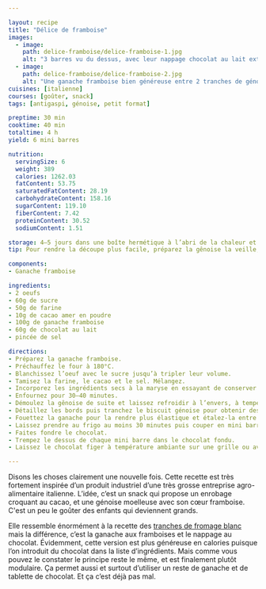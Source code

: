```yaml
---

layout: recipe
title: "Délice de framboise"
images:
  - image:
    path: delice-framboise/delice-framboise-1.jpg
    alt: "3 barres vu du dessus, avec leur nappage chocolat au lait extrêmement généreux."
  - image:
    path: delice-framboise/delice-framboise-2.jpg
    alt: "Une ganache framboise bien généreuse entre 2 tranches de génoise cacao. C’est aussi un produit que vous ne trouverez pas dans le rayon épicerie sucrée."
cuisines: [italienne]
courses: [goûter, snack]
tags: [antigaspi, génoise, petit format]

preptime: 30 min
cooktime: 40 min
totaltime: 4 h
yield: 6 mini barres

nutrition:
  servingSize: 6
  weight: 389
  calories: 1262.03
  fatContent: 53.75
  saturatedFatContent: 28.19
  carbohydrateContent: 158.16
  sugarContent: 119.10
  fiberContent: 7.42
  proteinContent: 30.52
  sodiumContent: 1.51

storage: 4–5 jours dans une boîte hermétique à l’abri de la chaleur et de la lumière.
tip: Pour rendre la découpe plus facile, préparez la gênoise la veille, enrobez-la dans du film alimentaire, et conservez-la dans une boite métallique une fois refroidie.

components:
- Ganache framboise

ingredients:
- 2 oeufs
- 60g de sucre
- 50g de farine
- 10g de cacao amer en poudre
- 100g de ganache framboise
- 60g de chocolat au lait
- pincée de sel

directions:
- Préparez la ganache framboise.
- Préchauffez le four à 180°C.
- Blanchissez l’oeuf avec le sucre jusqu’à tripler leur volume.
- Tamisez la farine, le cacao et le sel. Mélangez.
- Incorporez les ingrédients secs à la maryse en essayant de conserver le maximum de volume.
- Enfournez pour 30–40 minutes.
- Démoulez la gênoise de suite et laissez refroidir à l’envers, à température ambiante. Il faut que le biscuit soit bien froid pour faciliter la découpe. 
- Détaillez les bords puis tranchez le biscuit génoise pour obtenir des couches épaisses d’1cm environ. Le top c’est de le faire à la lyre.
- Fouettez la ganache pour la rendre plus élastique et étalez-la entre 2 couches pour former un gros sandwich.
- Laissez prendre au frigo au moins 30 minutes puis couper en mini barres.
- Faites fondre le chocolat.
- Trempez le dessus de chaque mini barre dans le chocolat fondu.
- Laissez le chocolat figer à température ambiante sur une grille ou avec un rapide passage au réfrigérateur.

---
```


Disons les choses clairement une nouvelle fois. Cette recette est très fortement inspirée d’un produit industriel d’une très grosse entreprise agro-alimentaire italienne. L’idée, c’est un snack qui propose un enrobage croquant au cacao, et une génoise moelleuse avec son cœur framboise. C'est un peu le goûter des enfants qui deviennent grands.

Elle ressemble énormément à la recette des [tranches de fromage blanc](milk-slice.html) mais la différence, c’est la ganache aux framboises et le nappage au chocolat. Évidemment, cette version est plus généreuse en calories puisque l’on introduit du chocolat dans la liste d’ingrédients. Mais comme vous pouvez le constater le principe reste le même, et est finalement plutôt modulaire. Ça permet aussi et surtout d’utiliser un reste de ganache et de tablette de chocolat. Et ça c’est déjà pas mal.